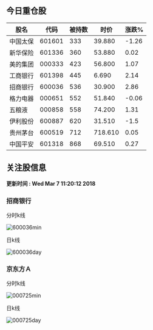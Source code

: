 
## 今日重仓股 

|股名|代码|被持数|时价|涨跌%|
|---|---|---|---|---|
|中国太保|601601|333|39.880|-1.26|
|新华保险|601336|360|53.880|0.02|
|美的集团|000333|423|56.800|1.07|
|工商银行|601398|445|6.690|2.14|
|招商银行|600036|536|30.900|2.86|
|格力电器|000651|552|51.840|-0.06|
|五粮液|000858|558|74.200|1.31|
|伊利股份|600887|620|31.510|-1.5|
|贵州茅台|600519|712|718.610|0.05|
|中国平安|601318|868|69.510|0.27|

## 关注股信息
**更新时间 : Wed Mar  7 11:20:12 2018**
### 招商银行 
分时k线

![600036min](http://image.sinajs.cn/newchart/min/n/sh600036.gif)

日k线

![600036day](http://image.sinajs.cn/newchart/daily/n/sh600036.gif)

### 京东方Ａ 
分时k线

![000725min](http://image.sinajs.cn/newchart/min/n/sz000725.gif)

日k线

![000725day](http://image.sinajs.cn/newchart/daily/n/sz000725.gif)

